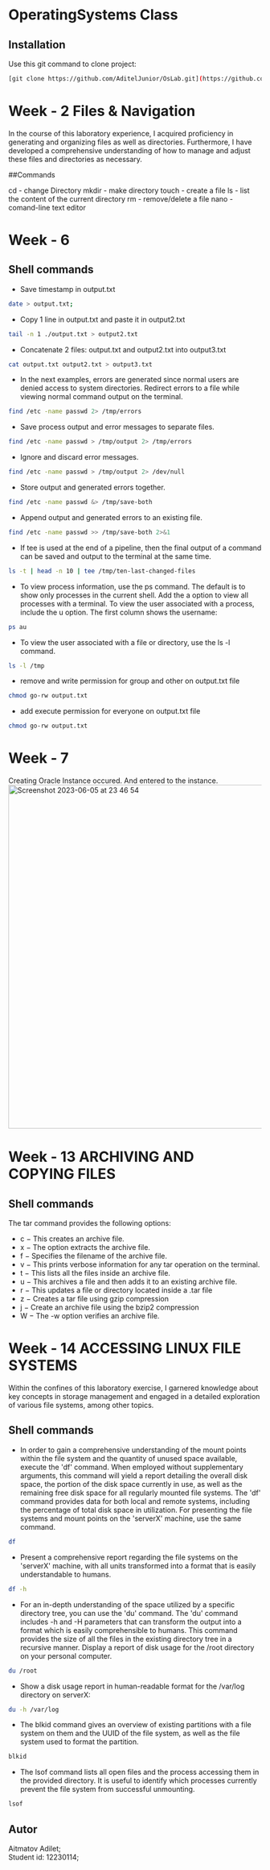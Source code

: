 # OperatingSystems Class

## Installation

Use this git command to clone project:

```bash
[git clone https://github.com/AditelJunior/OsLab.git](https://github.com/Risimon/OperatingSystems/tree/master)
```

# Week - 2 Files & Navigation

In the course of this laboratory experience, I acquired proficiency in generating and organizing files as well as directories. Furthermore, I have developed a comprehensive understanding of how to manage and adjust these files and directories as necessary.

##Commands

cd - change Directory
mkdir - make directory
touch - create a file
ls - list the content of the current directory
rm - remove/delete a file
nano - comand-line text editor 


# Week - 6 

## Shell commands 


- Save timestamp in output.txt
```bash
date > output.txt;
```

- Copy 1 line in output.txt and paste it in output2.txt
```bash
tail -n 1 ./output.txt > output2.txt
```

- Concatenate 2 files: output.txt and output2.txt into output3.txt
```bash
cat output.txt output2.txt > output3.txt
```

- In the next examples, errors are generated since normal users are denied access to system
directories. Redirect errors to a file while viewing normal command output on the terminal.
```bash
find /etc -name passwd 2> /tmp/errors
```

- Save process output and error messages to separate files.
```bash
find /etc -name passwd > /tmp/output 2> /tmp/errors
```
- Ignore and discard error messages.
```bash
find /etc -name passwd > /tmp/output 2> /dev/null
```
- Store output and generated errors together.
```bash
find /etc -name passwd &> /tmp/save-both
```

- Append output and generated errors to an existing file.
```bash
find /etc -name passwd >> /tmp/save-both 2>&1
```

- If tee is used at the end of a pipeline, then the final output of a command can be saved and output to the terminal at the same time.
```bash
ls -t | head -n 10 | tee /tmp/ten-last-changed-files
```

- To view process information, use the ps command. The default is to show only processes in the
current shell. Add the a option to view all processes with a terminal. To view the user associated with a process, include the u option. The first column shows the username:
```bash
ps au
```
- To view the user associated with a file or directory, use the ls -l command.
```bash
ls -l /tmp
```

 - remove and write permission for group and other on output.txt file
```bash
chmod go-rw output.txt
```

 - add execute permission for everyone on output.txt file
```bash
chmod go-rw output.txt
```

# Week - 7 

Creating Oracle Instance occured. And entered to the instance.
<img width="682" alt="Screenshot 2023-06-05 at 23 46 54" src="https://github.com/Risimon/OperatingSystems/assets/44129331/d1832584-a769-4df2-a818-e83adb8a2011">


# Week - 13 ARCHIVING AND COPYING FILES

## Shell commands 
The tar command provides the following options:
- c − This creates an archive file.
- x − The option extracts the archive file.
- f − Specifies the filename of the archive file.
- v − This prints verbose information for any tar operation on the terminal.
- t − This lists all the files inside an archive file.
- u − This archives a file and then adds it to an existing archive file.
- r − This updates a file or directory located inside a .tar file
- z − Creates a tar file using gzip compression
- j − Create an archive file using the bzip2 compression
- W − The -w option verifies an archive file.

# Week - 14 ACCESSING LINUX FILE SYSTEMS

Within the confines of this laboratory exercise, I garnered knowledge about key concepts in storage management and engaged in a detailed exploration of various file systems, among other topics.

## Shell commands
- In order to gain a comprehensive understanding of the mount points within the file system and the quantity of unused space available, execute the 'df' command. When employed without supplementary arguments, this command will yield a report detailing the overall disk space, the portion of the disk space currently in use, as well as the remaining free disk space for all regularly mounted file systems. The 'df' command provides data for both local and remote systems, including the percentage of total disk space in utilization. For presenting the file systems and mount points on the 'serverX' machine, use the same command.
```bash
df
```
- Present a comprehensive report regarding the file systems on the 'serverX' machine, with all units transformed into a format that is easily understandable to humans.
```bash
df -h
```
- For an in-depth understanding of the space utilized by a specific directory tree, you can use the 'du' command. The 'du' command includes -h and -H parameters that can transform the output into a format which is easily comprehensible to humans. This command provides the size of all the files in the existing directory tree in a recursive manner. Display a report of disk usage for the /root directory on your personal computer.
```bash
du /root
```
- Show a disk usage report in human-readable format for the /var/log directory on serverX:
```bash
du -h /var/log
```
- The blkid command gives an overview of existing partitions with a file system on them and the UUID of the file system, as well as the file system used to format the partition.
```bash
blkid
```
- The lsof command lists all open files and the process accessing them in the provided directory.
It is useful to identify which processes currently prevent the file system from successful
unmounting.
```bash
lsof
```
## Autor
Aitmatov Adilet;\
Student id: 12230114;
